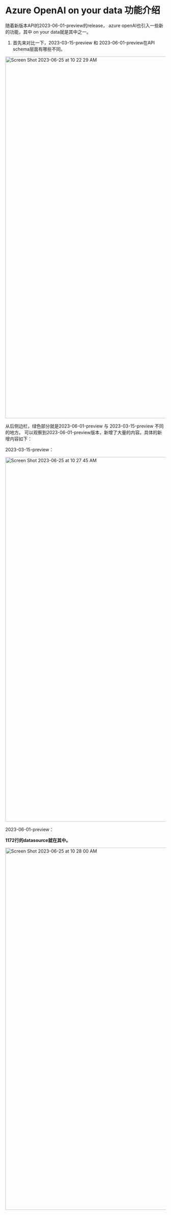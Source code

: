 # Azure OpenAI on your data 功能介绍
随着新版本API的2023-06-01-preview的release， azure openAI也引入一些新的功能，其中 on your data就是其中之一。

1. 首先来对比一下，2023-03-15-preview 和 2023-06-01-preview在API schema层面有哪些不同。
<img width="1137" alt="Screen Shot 2023-06-25 at 10 22 29 AM" src="https://github.com/huqianghui/private-public-domain-qa/assets/7360524/adc72dbd-4bd6-4bb4-a35d-44f427a787bf">

从后侧边栏，绿色部分就是2023-06-01-preview 与 2023-03-15-preview 不同的地方。
可以观察到2023-06-01-preview版本，新增了大量的内容。具体的新增内容如下：

2023-03-15-preview：

<img width="1146" alt="Screen Shot 2023-06-25 at 10 27 45 AM" src="https://github.com/huqianghui/private-public-domain-qa/assets/7360524/a449990c-40ac-4033-88c5-429cb817e79b">

2023-06-01-preview：

**1172行的datasource就在其中。**

<img width="1138" alt="Screen Shot 2023-06-25 at 10 28 00 AM" src="https://github.com/huqianghui/private-public-domain-qa/assets/7360524/8f1ffae7-2816-465c-a5f9-866182417b0f">
